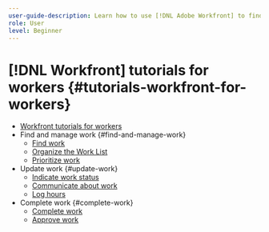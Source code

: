 ```yaml
---
user-guide-description: Learn how to use [!DNL Adobe Workfront] to find work requests, manage work in progress, and mark work complete.
role: User
level: Beginner
---
```


# [!DNL Workfront] tutorials for workers {#tutorials-workfront-for-workers}

+ [Workfront tutorials for workers](home.md) 
+ Find and manage work {#find-and-manage-work} 
  + [Find work](/help/worker-fundamentals-programworker-fundamentals-program/find-your-work-in-workfront-home.md) 
  + [Organize the Work List](/help/worker-fundamentals-programworker-fundamentals-program/organize-your-to-do-list-in-workfront-home.md) 
  + [Prioritize work](/help/worker-fundamentals-programworker-fundamentals-program/prioritize-your-work-in-workfront-home.md) 
+ Update work {#update-work} 
  + [Indicate work status](/help/worker-fundamentals-programworker-fundamentals-program/indicate-work-status-in-workfront-home.md) 
  + [Communicate about work](/help/worker-fundamentals-programworker-fundamentals-program/communicate-about-work-in-workfront-home.md) 
  + [Log hours](/help/worker-fundamentals-programworker-fundamentals-program/log-hours-on-work-in-workfront-home.md) 
+ Complete work {#complete-work} 
  + [Complete work](/help/worker-fundamentals-programworker-fundamentals-program/complete-work-in-workfront-home.md) 
  + [Approve work](/help/worker-fundamentals-programworker-fundamentals-program/approve-work-in-workfront-home.md)

<!--
Articles must be added to this TOC file in order to render.
The first item in the list should be a link to an article. This is your guide's home page.
Use this list format to specify links to articles and section headings that expand and collapse in the left rail of the user guide.
An article link CANNOT be used as a section heading.
-->
